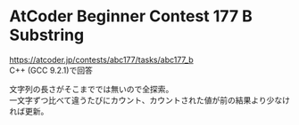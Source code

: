 # AtCoder Beginner Contest 177 B Substring  
https://atcoder.jp/contests/abc177/tasks/abc177_b  
C++ (GCC 9.2.1)で回答  

文字列の長さがそこまででは無いので全探索。  
一文字ずつ比べて違うたびにカウント、カウントされた値が前の結果より少なければ更新。
